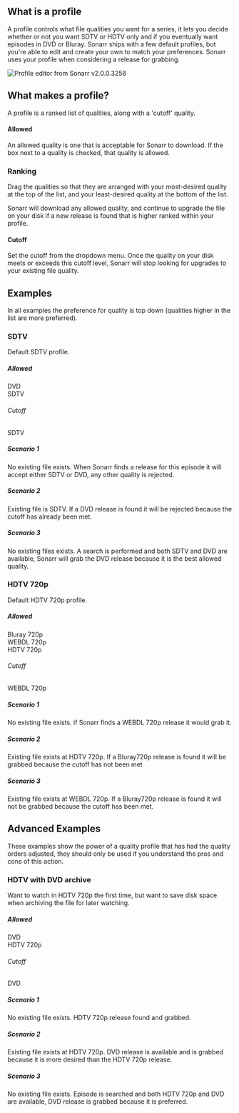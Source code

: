 ## What is a profile ##
A profile controls what file qualities you want for a series, it lets you decide whether or not you want SDTV or HDTV only and if you eventually want episodes in DVD or Bluray. Sonarr ships with a few default profiles, but you're able to edit and create your own to match your preferences. Sonarr uses your profile when considering a release for grabbing.

![Profile editor from Sonarr v2.0.0.3258](http://i.imgur.com/CxLB3lW.png)
## What makes a profile? ##

A profile is a ranked list of qualities, along with a 'cutoff' quality.

#### Allowed ####
An allowed quality is one that is acceptable for Sonarr to download. If the box next to a quality is checked, that quality is allowed.

### Ranking ###

Drag the qualities so that they are arranged with your most-desired quality at the top of the list, and your least-desired quality at the bottom of the list.

Sonarr will download any allowed quality, and continue to upgrade the file on your disk if a new release is found that is higher ranked within your profile.

#### Cutoff ####

Set the cutoff from the dropdown menu. Once the quality on your disk meets or exceeds this cutoff level, Sonarr will stop looking for upgrades to your existing file quality.


## Examples ##
In all examples the preference for quality is top down (qualities higher in the list are more preferred).

### SDTV ###
Default SDTV profile.

##### Allowed #####
DVD  
SDTV

###### Cutoff ######
SDTV

##### Scenario 1 #####
No existing file exists. When Sonarr finds a release for this episode it will accept either SDTV or DVD, any other quality is rejected.

##### Scenario 2 #####
Existing file is SDTV. If a DVD release is found it will be rejected because the cutoff has already been met.

##### Scenario 3 #####
No existing files exists. A search is performed and both SDTV and DVD are available, Sonarr will grab the DVD release because it is the best allowed quality.


### HDTV 720p ###
Default HDTV 720p profile.

##### Allowed #####
Bluray 720p  
WEBDL 720p  
HDTV 720p

###### Cutoff ######
WEBDL 720p  


##### Scenario 1 #####
No existing file exists. if Sonarr finds a WEBDL 720p release it would grab it.

##### Scenario 2 #####
Existing file exists at HDTV 720p. If a Bluray720p release is found it will be grabbed because the cutoff has not been met

##### Scenario 3 #####
Existing file exists at WEBDL 720p. If a Bluray720p release is found it will not be grabbed because the cutoff has been met.

## Advanced Examples ##
These examples show the power of a quality profile that has had the quality orders adjusted, they should only be used if you understand the pros and cons of this action.

### HDTV with DVD archive ###
Want to watch in HDTV 720p the first time, but want to save disk space when archiving the file for later watching.

##### Allowed #####
DVD  
HDTV 720p

###### Cutoff ######
DVD


##### Scenario 1 #####
No existing file exists. HDTV 720p release found and grabbed.

##### Scenario 2 #####
Existing file exists at HDTV 720p. DVD release is available and is grabbed because it is more desired than the HDTV 720p release.

##### Scenario 3 #####
No existing file exists. Episode is searched and both HDTV 720p and DVD are available, DVD release is grabbed because it is preferred.